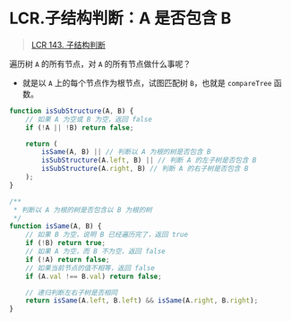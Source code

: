 
# LCR.子结构判断：A 是否包含 B


> [LCR 143. 子结构判断](https://leetcode.cn/problems/shu-de-zi-jie-gou-lcof/)


遍历树 `A` 的所有节点，对 `A` 的所有节点做什么事呢？
- 就是以 `A` 上的每个节点作为根节点，试图匹配树 `B`，也就是 `compareTree` 函数。


```javascript
function isSubStructure(A, B) {
    // 如果 A 为空或 B 为空，返回 false
    if (!A || !B) return false;

    return (
        isSame(A, B) || // 判断以 A 为根的树是否包含 B
        isSubStructure(A.left, B) || // 判断 A 的左子树是否包含 B
        isSubStructure(A.right, B) // 判断 A 的右子树是否包含 B
    ); 
}

/**
 * 判断以 A 为根的树是否包含以 B 为根的树
 */
function isSame(A, B) {
    // 如果 B 为空，说明 B 已经遍历完了，返回 true
    if (!B) return true;
    // 如果 A 为空，而 B 不为空，返回 false
    if (!A) return false;
    // 如果当前节点的值不相等，返回 false
    if (A.val !== B.val) return false;

    // 递归判断左右子树是否相同
    return isSame(A.left, B.left) && isSame(A.right, B.right);
}

```